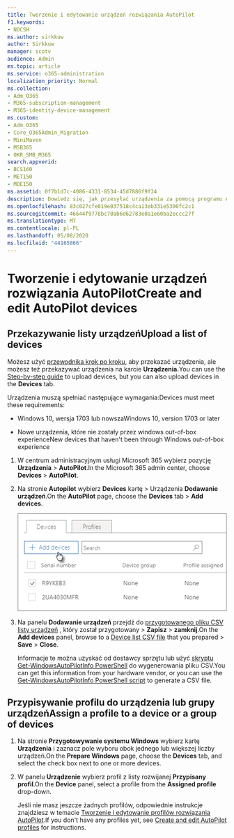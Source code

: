 ```yaml
---
title: Tworzenie i edytowanie urządzeń rozwiązania AutoPilot
f1.keywords:
- NOCSH
ms.author: sirkkuw
author: Sirkkuw
manager: scotv
audience: Admin
ms.topic: article
ms.service: o365-administration
localization_priority: Normal
ms.collection:
- Adm_O365
- M365-subscription-management
- M365-identity-device-management
ms.custom:
- Adm_O365
- Core_O365Admin_Migration
- MiniMaven
- MSB365
- OKR_SMB_M365
search.appverid:
- BCS160
- MET150
- MOE150
ms.assetid: 0f7b1d7c-4086-4331-8534-45d7886f9f34
description: Dowiedz się, jak przesyłać urządzenia za pomocą programu AutoPilot w usłudze Microsoft 365 Business Premium. Profil można przypisać do urządzenia lub grupy urządzeń.
ms.openlocfilehash: 83c027cfe019e037518c4ca13eb331e5300fc2c1
ms.sourcegitcommit: 46644f9778bc70ab6d62783e0a1e60ba2eccc27f
ms.translationtype: MT
ms.contentlocale: pl-PL
ms.lasthandoff: 05/08/2020
ms.locfileid: "44165866"
---
```

# <a name="create-and-edit-autopilot-devices"></a><span data-ttu-id="450a0-104">Tworzenie i edytowanie urządzeń rozwiązania AutoPilot</span><span class="sxs-lookup"><span data-stu-id="450a0-104">Create and edit AutoPilot devices</span></span>

## <a name="upload-a-list-of-devices"></a><span data-ttu-id="450a0-105">Przekazywanie listy urządzeń</span><span class="sxs-lookup"><span data-stu-id="450a0-105">Upload a list of devices</span></span>

<span data-ttu-id="450a0-106">Możesz użyć [przewodnika krok po kroku,](add-autopilot-devices-and-profile.md) aby przekazać urządzenia, ale możesz też przekazywać urządzenia na karcie **Urządzenia.**</span><span class="sxs-lookup"><span data-stu-id="450a0-106">You can use the [Step-by-step guide](add-autopilot-devices-and-profile.md) to upload devices, but you can also upload devices in the **Devices** tab.</span></span> 
  
<span data-ttu-id="450a0-107">Urządzenia muszą spełniać następujące wymagania:</span><span class="sxs-lookup"><span data-stu-id="450a0-107">Devices must meet these requirements:</span></span>
  
- <span data-ttu-id="450a0-108">Windows 10, wersja 1703 lub nowsza</span><span class="sxs-lookup"><span data-stu-id="450a0-108">Windows 10, version 1703 or later</span></span>
    
- <span data-ttu-id="450a0-109">Nowe urządzenia, które nie zostały przez windows out-of-box experience</span><span class="sxs-lookup"><span data-stu-id="450a0-109">New devices that haven't been through Windows out-of-box experience</span></span>

1. <span data-ttu-id="450a0-110">W centrum administracyjnym usługi Microsoft 365 wybierz pozycję **Urządzenia** \> **AutoPilot**.</span><span class="sxs-lookup"><span data-stu-id="450a0-110">In the Microsoft 365 admin center, choose **Devices** \> **AutoPilot**.</span></span>
  
2. <span data-ttu-id="450a0-111">Na stronie **Autopilot** wybierz **Devices** kartę \> Urządzenia **Dodawanie urządzeń**.</span><span class="sxs-lookup"><span data-stu-id="450a0-111">On the **AutoPilot** page, choose the **Devices** tab \> **Add devices**.</span></span>
    
    ![In the Devices tab, choose Add devices.](../media/6ba81e22-c873-40ad-8a72-ce64d15ea6ba.png)
  
3. <span data-ttu-id="450a0-113">Na panelu **Dodawanie urządzeń** przejdź do [przygotowanego pliku CSV listy urządzeń](https://docs.microsoft.com/microsoft-365/admin/misc/device-list) , który został przygotowany \> **Zapisz** \> **zamknij**.</span><span class="sxs-lookup"><span data-stu-id="450a0-113">On the **Add devices** panel, browse to a [Device list CSV file](https://docs.microsoft.com/microsoft-365/admin/misc/device-list) that you prepared \> **Save** \> **Close**.</span></span>
    
    <span data-ttu-id="450a0-114">Informacje te można uzyskać od dostawcy sprzętu lub użyć [skryptu Get-WindowsAutoPilotInfo PowerShell](https://www.powershellgallery.com/packages/Get-WindowsAutoPilotInfo) do wygenerowania pliku CSV.</span><span class="sxs-lookup"><span data-stu-id="450a0-114">You can get this information from your hardware vendor, or you can use the [Get-WindowsAutoPilotInfo PowerShell script](https://www.powershellgallery.com/packages/Get-WindowsAutoPilotInfo) to generate a CSV file.</span></span> 
    
## <a name="assign-a-profile-to-a-device-or-a-group-of-devices"></a><span data-ttu-id="450a0-115">Przypisywanie profilu do urządzenia lub grupy urządzeń</span><span class="sxs-lookup"><span data-stu-id="450a0-115">Assign a profile to a device or a group of devices</span></span>

1. <span data-ttu-id="450a0-116">Na stronie **Przygotowywanie systemu Windows** wybierz kartę **Urządzenia** i zaznacz pole wyboru obok jednego lub większej liczby urządzeń.</span><span class="sxs-lookup"><span data-stu-id="450a0-116">On the **Prepare Windows** page, choose the **Devices** tab, and select the check box next to one or more devices.</span></span> 
    
2. <span data-ttu-id="450a0-117">W panelu **Urządzenie** wybierz profil z listy rozwijanej **Przypisany profil**.</span><span class="sxs-lookup"><span data-stu-id="450a0-117">On the **Device** panel, select a profile from the **Assigned profile** drop-down.</span></span> 
    
    <span data-ttu-id="450a0-118">Jeśli nie masz jeszcze żadnych profilów, odpowiednie instrukcje znajdziesz w temacie [Tworzenie i edytowanie profilów rozwiązania AutoPilot](create-and-edit-autopilot-profiles.md).</span><span class="sxs-lookup"><span data-stu-id="450a0-118">If you don't have any profiles yet, see [Create and edit AutoPilot profiles](create-and-edit-autopilot-profiles.md) for instructions.</span></span> 
    
